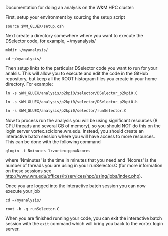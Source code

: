 Documentation for doing an analysis on the W&M HPC cluster:

First, setup your environment by sourcing the setup script

`source $WM_GLUEX/setup.csh`

Next create a directory somewhere where you want to execute the DSelector code, for example, ~/myanalysis/

`mkdir ~/myanalysis/`

`cd ~/myanalysis/`

Then setup links to the particular DSelector code you want to run for your analsis.  This will allow you to execute and edit the code in the GitHub repository, but keep all the ROOT histogram files you create in your home directory.  For example:

`ln -s $WM_GLUEX/analysis/p2kpi0/selector/DSelector_p2kpi0.C`

`ln -s $WM_GLUEX/analysis/p2kpi0/selector/DSelector_p2kpi0.h`

`ln -s $WM_GLUEX/analysis/p2kpi0/selector/runSelector.C`

Now to process run the analysis you will be using significant resources (8 CPU threads and several GB of memory), so you should NOT do this on the login server vortex.sciclone.wm.edu.  Instead, you should create an interactive batch session where you will have access to more resources.  This can be done with the following command

`qlogin -t Nminutes 1:vortex:ppn=Ncores`

where 'Nminutes' is the time in minutes that you need and 'Ncores' is the number of threads you are using in your runSelector.C (for more information on these sessions see http://www.wm.edu/offices/it/services/hpc/using/jobs/index.php).

Once you are logged into the interactive batch session you can now execute your job 

`cd ~/myanalysis/`

`root -b -q runSelector.C`

When you are finished running your code, you can exit the interactive batch session with the `exit` command which will bring you back to the vortex login server.

